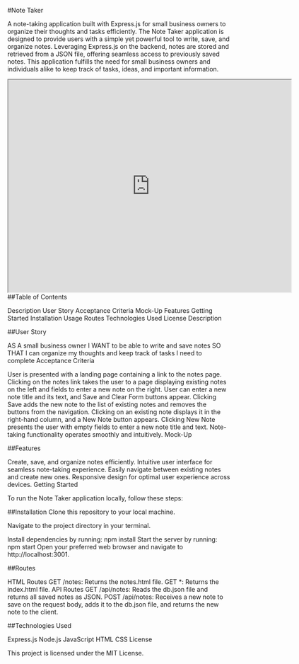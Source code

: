 
#Note Taker

A note-taking application built with Express.js for small business owners to organize their thoughts and tasks efficiently.
The Note Taker application is designed to provide users with a simple yet powerful tool to write, save, and organize notes. Leveraging Express.js on the backend, notes are stored and retrieved from a JSON file, offering seamless access to previously saved notes. This application fulfills the need for small business owners and individuals alike to keep track of tasks, ideas, and important information.
<iframe src="https://drive.google.com/file/d/1S0gjUAjLeQ1CwV2zhXj6wyFGqgm1GV3D/preview" width="640" height="480"></iframe>
##Table of Contents

Description
User Story
Acceptance Criteria
Mock-Up
Features
Getting Started
Installation
Usage
Routes
Technologies Used
License
Description


##User Story

AS A small business owner
I WANT to be able to write and save notes
SO THAT I can organize my thoughts and keep track of tasks I need to complete
Acceptance Criteria

User is presented with a landing page containing a link to the notes page.
Clicking on the notes link takes the user to a page displaying existing notes on the left and fields to enter a new note on the right.
User can enter a new note title and its text, and Save and Clear Form buttons appear.
Clicking Save adds the new note to the list of existing notes and removes the buttons from the navigation.
Clicking on an existing note displays it in the right-hand column, and a New Note button appears.
Clicking New Note presents the user with empty fields to enter a new note title and text.
Note-taking functionality operates smoothly and intuitively.
Mock-Up

##Features

Create, save, and organize notes efficiently.
Intuitive user interface for seamless note-taking experience.
Easily navigate between existing notes and create new ones.
Responsive design for optimal user experience across devices.
Getting Started

To run the Note Taker application locally, follow these steps:

##Installation
Clone this repository to your local machine.

Navigate to the project directory in your terminal.

Install dependencies by running:
npm install
Start the server by running:
npm start
Open your preferred web browser and navigate to http://localhost:3001.

##Routes

HTML Routes
GET /notes: Returns the notes.html file.
GET *: Returns the index.html file.
API Routes
GET /api/notes: Reads the db.json file and returns all saved notes as JSON.
POST /api/notes: Receives a new note to save on the request body, adds it to the db.json file, and returns the new note to the client.

##Technologies Used

Express.js
Node.js
JavaScript
HTML
CSS
License

This project is licensed under the MIT License.


